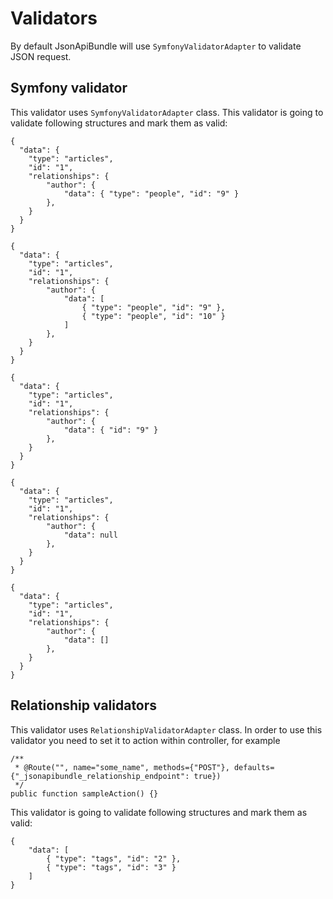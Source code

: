 # Validators
By default JsonApiBundle will use `SymfonyValidatorAdapter` to validate JSON request.

## Symfony validator
This validator uses `SymfonyValidatorAdapter` class.
This validator is going to validate following structures and mark them as valid:
```
{
  "data": {
    "type": "articles",
    "id": "1",
    "relationships": {
        "author": {
            "data": { "type": "people", "id": "9" }
        },
    }
  }
}
```
```
{
  "data": {
    "type": "articles",
    "id": "1",
    "relationships": {
        "author": {
            "data": [
                { "type": "people", "id": "9" },
                { "type": "people", "id": "10" }
            ]
        },
    }
  }
}
```

```
{
  "data": {
    "type": "articles",
    "id": "1",
    "relationships": {
        "author": {
            "data": { "id": "9" }
        },
    }
  }
}
```
```
{
  "data": {
    "type": "articles",
    "id": "1",
    "relationships": {
        "author": {
            "data": null
        },
    }
  }
}
```
```
{
  "data": {
    "type": "articles",
    "id": "1",
    "relationships": {
        "author": {
            "data": []
        },
    }
  }
}
```


## Relationship validators
This validator uses `RelationshipValidatorAdapter` class.
In order to use this validator you need to set it to action within controller, for example
```
/**
 * @Route("", name="some_name", methods={"POST"}, defaults={"_jsonapibundle_relationship_endpoint": true})
 */
public function sampleAction() {}
```

This validator is going to validate following structures and mark them as valid:

```
{
    "data": [
        { "type": "tags", "id": "2" },
        { "type": "tags", "id": "3" }
    ]
}
```